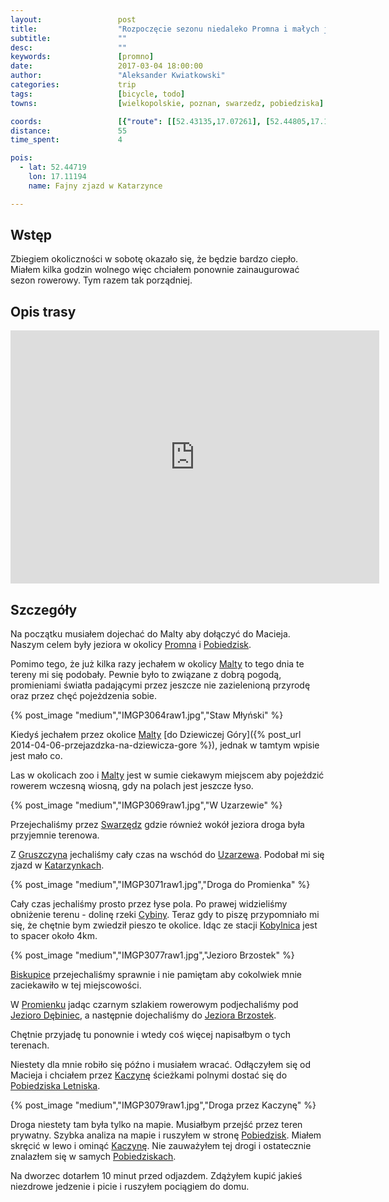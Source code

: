 ```yaml
---
layout:                 post
title:                  "Rozpoczęcie sezonu niedaleko Promna i małych jeziorek"
subtitle:               ""
desc:                   ""
keywords:               [promno]
date:                   2017-03-04 18:00:00
author:                 "Aleksander Kwiatkowski"
categories:             trip
tags:                   [bicycle, todo]
towns:                  [wielkopolskie, poznan, swarzedz, pobiedziska]

coords:                 [{"route": [[52.43135,17.07261], [52.44805,17.11476], [52.45019,17.12454], [52.45296,17.12394], [52.45788,17.15939], [52.46185,17.16711], [52.46002,17.18393], [52.46107,17.20410], [52.46661,17.22994], [52.46211,17.24985], [52.45364,17.26350], [52.45118,17.25981], [52.45050,17.25449], [52.45411,17.25217], [52.46536,17.27037], [52.47111,17.28556], [52.47723,17.28762]], "type": "bicycle"}]
distance:               55
time_spent:             4

pois:
  - lat: 52.44719
    lon: 17.11194
    name: Fajny zjazd w Katarzynce

---
```


[wiki-jezioro-debiniec]: https://pl.wikipedia.org/wiki/Rezerwat_przyrody_Jezioro_D%C4%99biniec
[wiki-jezioro-brzostek]: https://pl.wikipedia.org/wiki/Brzostek_(jezioro)
[wiki-promno]: https://pl.wikipedia.org/wiki/Promno_(wie%C5%9B_w_wojew%C3%B3dztwie_wielkopolskim)
[wiki-pobiedziska]: https://pl.wikipedia.org/wiki/Pobiedziska
[wiki-malta]: https://pl.wikipedia.org/wiki/Jezioro_Malta%C5%84skie
[wiki-swarzedz]: https://pl.wikipedia.org/wiki/Swarz%C4%99dz
[wiki-gruszczyn]: https://pl.wikipedia.org/wiki/Gruszczyn_(wojew%C3%B3dztwo_wielkopolskie)
[wiki-uzarzewo]: https://pl.wikipedia.org/wiki/Uzarzewo
[wiki-katarzynki]: https://pl.wikipedia.org/wiki/Katarzynki_(wojew%C3%B3dztwo_wielkopolskie)
[wiki-cybina]: https://pl.wikipedia.org/wiki/Cybina
[wiki-pkp-kobylnica]: https://pl.wikipedia.org/wiki/Kobylnica_(stacja_kolejowa)
[wiki-biskupice]: https://pl.wikipedia.org/wiki/Biskupice_(powiat_pozna%C5%84ski)
[wiki-promienko]: https://pl.wikipedia.org/wiki/Promienko
[wiki-kaczyna]: https://pl.wikipedia.org/wiki/Kaczyna_(wojew%C3%B3dztwo_wielkopolskie)
[wiki-pobiedziska-letniska]: https://pl.wikipedia.org/wiki/Pobiedziska_Letnisko

Wstęp
-----

Zbiegiem okoliczności w sobotę okazało się, że będzie bardzo ciepło. Miałem kilka
godzin wolnego więc chciałem ponownie zainaugurować sezon rowerowy. Tym razem
tak porządniej.

Opis trasy
----------

<iframe height='405' width='590' frameborder='0' allowtransparency='true' scrolling='no' src='https://www.strava.com/activities/887321219/embed/fab84f0ee36d0ae409cf327a80a57092055cfb7d'></iframe>

Szczegóły
---------

Na początku musiałem dojechać do Malty aby dołączyć do Macieja. Naszym celem były
jeziora w okolicy [Promna][wiki-promno] i [Pobiedzisk][wiki-pobiedziska].

Pomimo tego, że już kilka razy jechałem w okolicy [Malty][wiki-malta] to
tego dnia te tereny mi się podobały. Pewnie było to związane z dobrą pogodą,
promieniami światła padającymi przez jeszcze nie zazielenioną przyrodę oraz
przez chęć pojeżdzenia sobie.

{% post_image "medium","IMGP3064raw1.jpg","Staw Młyński" %}

Kiedyś jechałem przez okolice [Malty][wiki-malta]
[do Dziewiczej Góry]({% post_url 2014-04-06-przejazdzka-na-dziewicza-gore %}),
jednak w tamtym wpisie jest mało co.

Las w okolicach zoo i [Malty][wiki-malta] jest w sumie ciekawym miejscem aby
pojeździć rowerem wczesną wiosną, gdy na polach jest jeszcze łyso.

{% post_image "medium","IMGP3069raw1.jpg","W Uzarzewie" %}

Przejechaliśmy przez [Swarzędz][wiki-swarzedz] gdzie również wokół jeziora droga była
przyjemnie terenowa.

Z [Gruszczyna][wiki-gruszczyn] jechaliśmy cały czas na wschód do [Uzarzewa][wiki-uzarzewo].
Podobał mi się zjazd w [Katarzynkach][wiki-katarzynki].

{% post_image "medium","IMGP3071raw1.jpg","Droga do Promienka" %}

Cały czas jechaliśmy prosto przez łyse pola. Po prawej widzieliśmy obniżenie
terenu - dolinę rzeki [Cybiny][wiki-cybina]. Teraz gdy to piszę przypomniało mi się,
że chętnie bym zwiedził pieszo te okolice. Idąc ze stacji
[Kobylnica][wiki-pkp-kobylnica] jest to spacer około 4km.

{% post_image "medium","IMGP3077raw1.jpg","Jezioro Brzostek" %}

[Biskupice][wiki-biskupice] przejechaliśmy sprawnie i nie pamiętam aby
cokolwiek mnie zaciekawiło w tej miejscowości.



W [Promienku][wiki-promienko] jadąc czarnym szlakiem rowerowym podjechaliśmy
pod [Jezioro Dębiniec][wiki-jezioro-debiniec], a następnie dojechaliśmy do
[Jeziora Brzostek][wiki-jezioro-brzostek].

Chętnie przyjadę tu ponownie i wtedy coś więcej napisałbym o tych terenach.

Niestety dla mnie robiło się późno
i musiałem wracać. Odłączyłem się od Macieja i chciałem przez [Kaczynę][wiki-kaczyna]
ścieżkami polnymi dostać się do [Pobiedziska Letniska][wiki-pobiedziska-letniska].

{% post_image "medium","IMGP3079raw1.jpg","Droga przez Kaczynę" %}

Droga niestety tam była tylko na mapie. Musiałbym przejść przez teren prywatny.
Szybka analiza na mapie i ruszyłem w stronę [Pobiedzisk][wiki-pobiedziska].
Miałem skręcić w lewo i ominąć [Kaczynę][wiki-kaczyna]. Nie zauważyłem tej drogi
i ostatecznie znalazłem się w samych [Pobiedziskach][wiki-pobiedziska].

Na dworzec dotarłem 10 minut przed odjazdem. Zdążyłem kupić jakieś niezdrowe
jedzenie i picie i ruszyłem pociągiem do domu.
